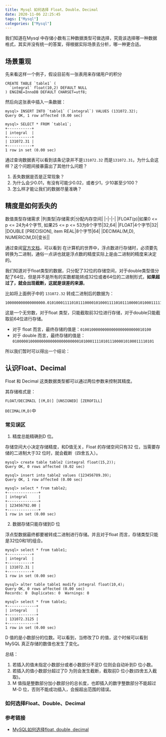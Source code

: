 ```yaml
---
title: Mysql 如何选择 Float、Double、Decimal
date: 2020-11-06 22:25:45
tags: ["Mysql"]
categories: ["Mysql"]
---
```


我们知道在Mysql 中存储小数有三种数据类型可做选择，究竟该选择哪一种数据格式，其实并没有统一的答案，得根据实际场景去分析，哪一种更合适。

<!-- more -->

## 场景重现

先来看这样一个例子，假设目前有一张表用来存储用户的积分

```
CREATE TABLE `table1` (
  `integral` float(10,2) DEFAULT NULL
) ENGINE=InnoDB DEFAULT CHARSET=utf8;
```

然后向这张表中插入一条数据：

```
mysql> INSERT INTO `table1` (`integral`) VALUES (131072.32);
Query OK, 1 row affected (0.00 sec)

mysql> SELECT * FROM `table1`;
+-----------+
| integral  |
+-----------+
| 131072.31 |
+-----------+
1 row in set (0.00 sec)
```
通过查询数据表可以看到该条记录并不是`131072.32` 而是`131072.31`，为什么会这样？这个问题间接暴露出了其他什么问题？
1. 丢失数据是否是正常现象？
2. 为什么会少0.01，有没有可能少0.02，或者少1，少10甚至少100？
3. 怎么样才能让我们的数据尽量准确？

## 精度是如何丢失的

数值类型存储需求
|列类型|存储需求|分配内存空间|
|-|-|-|
|FLOAT(p)|如果0 <= p <= 24为4个字节, 如果25 <= p <= 53为8个字节|32,64|
|FLOAT|4个字节|32|
|DOUBLE [PRECISION], item REAL|8个字节|64|
|DECIMAL(M,D), NUMERIC(M,D)|变长||

通过查阅[官方文档](https://www.mysqlzh.com/doc/106/276.html)，可以看到
在计算机的世界中，浮点数进行存储时，必须要先转换为二进制，通俗一点讲也就是浮点数的精度实际上是由二进制的精度来决定的。

我们知道对于float类型的数据，只分配了32位的存储空间，对于double类型值分配了64位，但是并不是所有的实数都能转成32位或者64位的二进制形式，**如果超过了，就会出现截断，这就是误差的来源**。

比如将上面例子中的 `131072.32` 转成二进制后的数据为：

```
100000000000000000.0101000111101011100001010001111010111000010100011111…
```

这是一个无穷数，对于float 类型，只能截取前32位进行存储，对于double只能截取前64位进行存储。

* 对于 float 而言，最终存储的值是：`01001000000000000000000000010100`
* 对于 double 而言，最终存储的值是：`0100000100000000000000000000001010001111010111000010100011110101`

所以我们暂时可以得出一个结论：

## 认识Float、Decimal

Float 和 Decimal 这类数据类型都可以通过两位参数来控制其精度。

其存储格式是：
```
FLOAT/DECIMAIL [(M,D)] [UNSIGNED] [ZEROFILL]
```
`DECIMAL(M,D)`中

### 常见误区
1. 精度总能精确到D 位。

存储空间大小决定存储精度，和D值无关，Float 的存储空间只有32 位，当需要存储的二进制大于32 位时，就会截断（四舍五入）。
```
mysql> create table table2 (integral float(15,2));
Query OK, 0 rows affected (0.02 sec)

mysql> insert into table2 values (123456789.39);
Query OK, 1 row affected (0.00 sec)

mysql> select * from table2;
+--------------+
| integral     |
+--------------+
| 123456792.00 |
+--------------+
1 row in set (0.00 sec)
```

2. 数据存储只能存储到D 位

浮点型数据最终都要被转成二进制进行存储。并且对于float 而言，存储类型只能是32位0和1的组合。
```
mysql> select * from table1;
+-----------+
| integral  |
+-----------+
| 131072.31 |
+-----------+
1 row in set (0.00 sec)

mysql> alter table table1 modify integral float(10,4);
Query OK, 0 rows affected (0.00 sec)
Records: 0  Duplicates: 0  Warnings: 0

mysql> select * from table1;
+-------------+
| integral    |
+-------------+
| 131072.3125 |
+-------------+
1 row in set (0.00 sec)
```
D 值的是小数部分的位数。可以看到，当修改了D 的值，这个时候可以看到MySQL 真正存储的数值也发生了变化。

总结：
1. 若插入的值未指定小数部分或者小数部分不足D 位则会自动补到D 位小数。
2. 若插入的值小数部分超过了D 为则会发生截断，截取前D 位小数(四舍五入截取)。
3. M 值指是整数部分加小数部分的总长度，也即插入的数字整数部分不能超过M-D 位，否则不能成功插入，会报超出范围的错误。

### 如何选择Float、Double、Decimal

### 参考链接
* [MySQL如何选择float, double, decimal](http://blog.leanote.com/post/weibo-007/mysql_float_double_decimal)